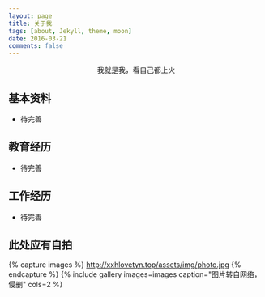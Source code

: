 ```yaml
---
layout: page
title: 关于我
tags: [about, Jekyll, theme, moon]
date: 2016-03-21
comments: false
---
```

    
<center>我就是我，看自己都上火</center>

## 基本资料
* 待完善


## 教育经历
* 待完善

## 工作经历
* 待完善

## 此处应有自拍
{% capture images %}
    http://xxhlovetyn.top/assets/img/photo.jpg
{% endcapture %}
{% include gallery images=images caption="图片转自网络，侵删" cols=2 %}
